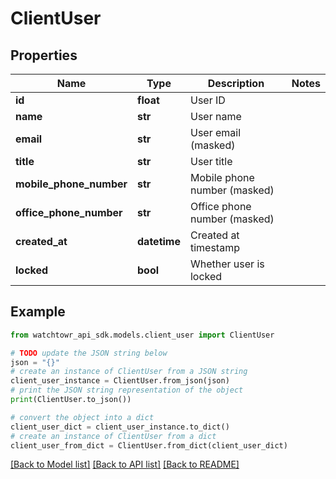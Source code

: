 # ClientUser


## Properties

Name | Type | Description | Notes
------------ | ------------- | ------------- | -------------
**id** | **float** | User ID | 
**name** | **str** | User name | 
**email** | **str** | User email (masked) | 
**title** | **str** | User title | 
**mobile_phone_number** | **str** | Mobile phone number (masked) | 
**office_phone_number** | **str** | Office phone number (masked) | 
**created_at** | **datetime** | Created at timestamp | 
**locked** | **bool** | Whether user is locked | 

## Example

```python
from watchtowr_api_sdk.models.client_user import ClientUser

# TODO update the JSON string below
json = "{}"
# create an instance of ClientUser from a JSON string
client_user_instance = ClientUser.from_json(json)
# print the JSON string representation of the object
print(ClientUser.to_json())

# convert the object into a dict
client_user_dict = client_user_instance.to_dict()
# create an instance of ClientUser from a dict
client_user_from_dict = ClientUser.from_dict(client_user_dict)
```
[[Back to Model list]](../README.md#documentation-for-models) [[Back to API list]](../README.md#documentation-for-api-endpoints) [[Back to README]](../README.md)


